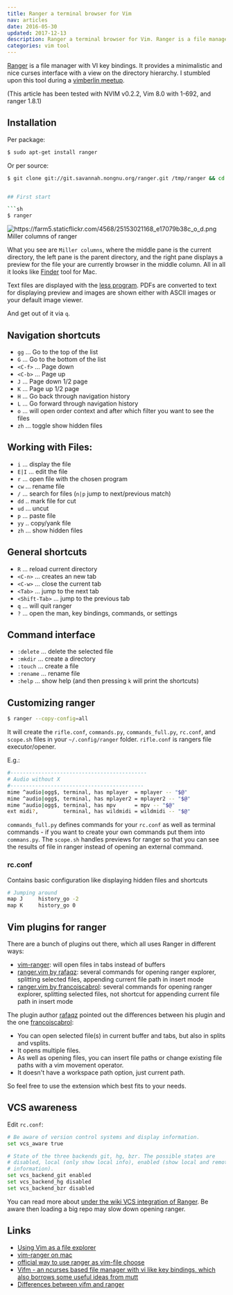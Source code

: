 ```yaml
---
title: Ranger a terminal browser for Vim
nav: articles
date: 2016-05-30
updated: 2017-12-13
description: Ranger a terminal browser for Vim. Ranger is a file manager with VI key bindings. It provides a minimalistic and nice curses interface with a view on the directory hierarchy. I stumbled upon this tool during a vimberlin meetup.
categories: vim tool
---
```


[Ranger](http://ranger.nongnu.org/ "Ranger") is a file manager with VI key bindings. It provides a minimalistic and nice curses
interface with a view on the directory hierarchy. I stumbled upon this tool during a
[vimberlin meetup](http://vimberlin.de/ "vimberlin meetup").

(This article has been tested with NVIM v0.2.2, Vim 8.0 with 1-692, and ranger 1.8.1)


## Installation

Per package:


```sh
$ sudo apt-get install ranger
```


Or per source:


```sh
$ git clone git://git.savannah.nongnu.org/ranger.git /tmp/ranger && cd /tmp/ranger && git checkout v1.8.1 && sudo make install ```


## First start

```sh
$ ranger
```

<img src="https://farm5.staticflickr.com/4568/25153021168_9f9d43657e_h_d.jpg" class="big center" alt="https://farm5.staticflickr.com/4568/25153021168_e17079b38c_o_d.png"/>
<div class="caption">Miller columns of ranger</div>


What you see are `Miller columns`, where the middle pane is the current directory, the left pane is the parent
directory, and the right pane displays a preview for the file your are currently browser in the middle column. All in
all it looks like [Finder](https://en.wikipedia.org/wiki/Finder_(software) "Finder") tool for Mac.


Text files are displayed with the [less program](https://en.wikipedia.org/wiki/Less_(Unix) "less program"). PDFs are
converted to text for displaying preview and images are shown either with ASCII images or your default image viewer.

And get out of it via `q`.


## Navigation shortcuts

- `gg` ... Go to the top of the list
- `G` ... Go to the bottom of the list
- `<C-f>` ...  Page down
- `<C-b>` ...  Page up
- `J` ... Page down 1/2 page
- `K` ... Page up 1/2 page
- `H` ... Go back through navigation history
- `L` ... Go forward through navigation history
- `o` ... will open order context and after which filter you want to see the files
- `zh` ... toggle show hidden files


## Working with Files:

- `i` ... display the file
- `E|I` ... edit the file
- `r` ... open file with the chosen program
- `cw` ... rename file
- `/` ... search for files (`n|p` jump to next/previous match)
- `dd` .. mark file for cut
- `ud` ... uncut
- `p` ... paste file
- `yy` .. copy/yank file
- `zh` ... show hidden files


## General shortcuts

- `R` ... reload current directory
- `<C-n>` ... creates an new tab
- `<C-w>` ... close the current tab
- `<Tab>` ... jump to the next tab
- `<Shift-Tab>` ... jump to the previous tab
- `q` ... will quit ranger
- `?` ... open the man, key bindings, commands, or settings



## Command interface

- `:delete` ... delete the selected file
- `:mkdir` ... create a directory
- `:touch` ... create a file
- `:rename` ... rename file
- `:help` ... show help (and then pressing `k` will print the shortcuts)


## Customizing ranger

```sh
$ ranger --copy-config=all
```

It will create the `rifle.conf`, `commands.py`, `commands_full.py`, `rc.conf`, and `scope.sh`
files in your `~/.config/ranger` folder. `rifle.conf` is rangers file executor/opener.

E.g.:


```sh
#--------------------------------------------
# Audio without X
#-------------------------------------------
mime ^audio|ogg$, terminal, has mplayer  = mplayer -- "$@"
mime ^audio|ogg$, terminal, has mplayer2 = mplayer2 -- "$@"
mime ^audio|ogg$, terminal, has mpv      = mpv -- "$@"
ext midi?,        terminal, has wildmidi = wildmidi -- "$@"
```


`commands_full.py` defines commands for your `rc.conf` as well as terminal commands - if you want to create your own
commands put them into `commans.py`. The `scope.sh` handles previews for ranger so that you can see the results of file
in ranger instead of opening an external command.


### rc.conf

Contains basic configuration like displaying hidden files and shortcuts


```sh
# Jumping around
map J     history_go -2
map K     history_go 0
```


## Vim plugins for ranger

There are a bunch of plugins out there, which all uses Ranger in different ways:

- [vim-ranger](https://github.com/Mizuchi/vim-ranger "vim-ranger will"): will open files in tabs instead of buffers
- [ranger.vim by rafaqz](https://github.com/rafaqz/ranger.vim "ranger.vim"): several commands for opening ranger explorer, splitting selected files, appending current file path in insert mode
- [ranger.vim by francoiscabrol](https://github.com/francoiscabrol/ranger.vim "ranger.vim"): several commands for opening ranger explorer, splitting selected files, not shortcut for appending current file path in insert mode


The plugin author [rafaqz](https://github.com/rafaqz "rafaqz") pointed out the differences between his plugin and the
one [francoiscabrol](https://github.com/francoiscabrol "francoiscabrol"):


- You can open selected file(s) in current buffer and tabs, but also in splits and vsplits.
- It opens multiple files.
- As well as opening files, you can insert file paths or change existing file paths with a vim movement operator.
- It doesn't have a workspace path option, just current path.


So feel free to use the extension which best fits to your needs.


## VCS awareness

Edit `rc.conf`:


```sh
# Be aware of version control systems and display information.
set vcs_aware true

# State of the three backends git, hg, bzr. The possible states are
# disabled, local (only show local info), enabled (show local and remote
# information).
set vcs_backend_git enabled
set vcs_backend_hg disabled
set vcs_backend_bzr disabled
```


You can read more about [under the wiki VCS integration of Ranger](https://github.com/hut/ranger/wiki/VCS-integration "VCS integration of Ranger").
Be aware then loading a big repo may slow down opening ranger.


## Links

- [Using Vim as a file explorer](https://www.everythingcli.org/use-ranger-as-a-file-explorer-in-vim/ "Using Vim as a file explorer")
- [vim-ranger on mac](https://illidiumq36.wordpress.com/2012/03/17/ranger-the-best-file-manager-for-mac-if-you-like-vim/ "vim-ranger on mac")
- [official way to use ranger as vim-file choose](https://github.com/hut/ranger/blob/master/examples/vim_file_chooser.vim "Icewind Dale - The Ultimate Collection")
- [Vifm - an ncurses based file manager with vi like key bindings, which also borrows some useful ideas from mutt](https://github.com/vifm/vifm "Vifm - an ncurses based file manager with vi like key bindings, which also borrows some useful ideas from mutt")
- [Differences between vifm and ranger](https://wiki.vifm.info/index.php?title=Ideology#Vifm_or_ranger "Differences between vifm and ranger")

